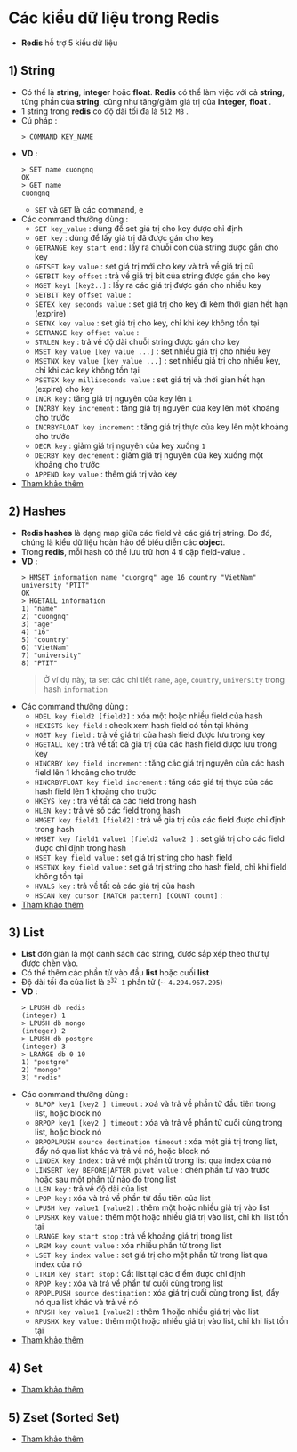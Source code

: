 # Các kiểu dữ liệu trong Redis
- **Redis** hỗ trợ 5 kiểu dữ liệu
## **1) String**
- Có thể là **string**, **integer** hoặc **float**. **Redis** có thể làm việc với cả **string**, từng phần của **string**, cũng như tăng/giảm giá trị của **integer**, **float** .
- 1 string trong **redis** có độ dài tối đa là `512 MB` .
- Cú pháp :
    ```
    > COMMAND KEY_NAME
    ```
- **VD :**
    ```
    > SET name cuongnq
    OK
    > GET name
    cuongnq
    ```
    - `SET` và `GET` là các command, e
- Các command thường dùng :
    - `SET key_value` : dùng để set giá trị cho key được chỉ định
    - `GET key` : dùng để lấy giá trị đã được gán cho key
    - `GETRANGE key start end` : lấy ra chuỗi con của string được gắn cho key
    - `GETSET key value` : set giá trị mới cho key và trả về giá trị cũ
    - `GETBIT key offset` : trả về giá trị bit của string được gán cho key
    - `MGET key1 [key2..]` : lấy ra các giá trị được gán cho nhiều key
    - `SETBIT key offset value` : 
    - `SETEX key seconds value` : set giá trị cho key đi kèm thời gian hết hạn (exprire)
    - `SETNX key value` : set giá trị cho key, chỉ khi key không tồn tại
    - `SETRANGE key offset value` :
    - `STRLEN key` : trả về độ dài chuỗi string được gán cho key
    - `MSET key value [key value ...]` : set nhiều giá trị cho nhiều key
    - `MSETNX key value [key value ...]` : set nhiều giá trị cho nhiều key, chỉ khi các key không tồn tại
    - `PSETEX key milliseconds value` : set giá trị và thời gian hết hạn (expire) cho key
    - `INCR key` : tăng giá trị nguyên của key lên `1`
    - `INCRBY key increment` : tăng giá trị nguyên của key lên một khoảng cho trước
    - `INCRBYFLOAT key increment` : tăng giá trị thực của key lên một khoảng cho trước
    - `DECR key` : giảm giá trị nguyên của key xuống `1`
    - `DECRBY key decrement` : giảm giá trị nguyên của key xuống một khoảng cho trước
    - `APPEND key value` : thêm giá trị vào key
- [Tham khảo thêm](https://www.tutorialspoint.com/redis/redis_strings.htm)
## **2) Hashes**
- **Redis hashes** là dạng map giữa các field và các giá trị string. Do đó, chúng là kiểu dữ liệu hoàn hảo để biểu diễn các **object**.
- Trong **redis**, mỗi hash có thể lưu trữ hơn 4 tỉ cặp field-value .
- **VD :**
    ```
    > HMSET information name "cuongnq" age 16 country "VietNam" university "PTIT"
    OK
    > HGETALL information
    1) "name"
    2) "cuongnq"
    3) "age"
    4) "16"
    5) "country"
    6) "VietNam"
    7) "university"
    8) "PTIT"
    ```
    > Ở ví dụ này, ta set các chi tiết `name`, `age`, `country`, `university` trong hash `information`
- Các command thường dùng :
    - `HDEL key field2 [field2]` : xóa một hoặc nhiều field của hash
    - `HEXISTS key field` : check xem hash field có tồn tại không
    - `HGET key field` : trả về giá trị của hash field được lưu trong key
    - `HGETALL key` : trả về tất cả giá trị của các hash field được lưu trong key
    - `HINCRBY key field increment` : tăng các giá trị nguyên của các hash field lên 1 khoảng cho trước
    - `HINCRBYFLOAT key field increment` : tăng các giá trị thực của các hash field lên 1 khoảng cho trước
    - `HKEYS key` : trả về tất cả các field trong hash
    - `HLEN key` : trả về số các field trong hash
    - `HMGET key field1 [field2]` : trả về giá trị của các field được chỉ định trong hash
    - `HMSET key field1 value1 [field2 value2 ]` : set giá trị cho các field được chỉ định trong hash
    - `HSET key field value` : set giá trị string cho hash field
    - `HSETNX key field value` : set giá trị string cho hash field, chỉ khi field không tồn tại
    - `HVALS key` : trả về tất cả các giá trị của hash
    - `HSCAN key cursor [MATCH pattern] [COUNT count]` :
- [Tham khảo thêm](https://www.tutorialspoint.com/redis/redis_hashes.htm)
## **3) List**
- **List** đơn giản là một danh sách các string, được sắp xếp theo thứ tự được chèn vào. 
- Có thể thêm các phần tử vào đầu **list** hoặc cuối **list**
- Độ dài tối đa của list là <code>2<sup>32</sup>-1</code> phần tử (`~ 4.294.967.295`)
- **VD :**
    ```
    > LPUSH db redis
    (integer) 1
    > LPUSH db mongo
    (integer) 2
    > LPUSH db postgre
    (integer) 3
    > LRANGE db 0 10
    1) "postgre"
    2) "mongo"
    3) "redis"
    ```
- Các command thường dùng :
    - `BLPOP key1 [key2 ] timeout` : xoá và trả về phần tử đầu tiên trong list, hoặc block nó
    - `BRPOP key1 [key2 ] timeout` : xóa và trả về phần tử cuối cùng trong list, hoặc block nó
    - `BRPOPLPUSH source destination timeout` : xóa một giá trị trong list, đẩy nó qua list khác và trả về nó, hoặc block nó
    - `LINDEX key index` : trả về một phần tử trong list qua index của nó
    - `LINSERT key BEFORE|AFTER pivot value` : chèn phần tử vào trước hoặc sau một phần tử nào đó trong list
    - `LLEN key` : trả về độ dài của list
    - `LPOP key` : xóa và trả về phần tử đầu tiên của list
    - `LPUSH key value1 [value2]` : thêm một hoặc nhiều giá trị vào list
    - `LPUSHX key value` : thêm một hoặc nhiều giá trị vào list, chỉ khi list tồn tại
    - `LRANGE key start stop` : trả về khoảng giá trị trong list
    - `LREM key count value` : xóa nhiều phần tử trong list
    - `LSET key index value` : set giá trị cho một phần tử trong list qua index của nó
    - `LTRIM key start stop` : Cắt list tại các điểm được chỉ định
    - `RPOP key` : xóa và trả về phần tử cuối cùng trong list
    - `RPOPLPUSH source destination` : xóa giá trị cuối cùng trong list, đẩy nó qua list khác và trả về nó
    - `RPUSH key value1 [value2]` : thêm 1 hoặc nhiều giá trị vào list
    - `RPUSHX key value` : thêm một hoặc nhiều giá trị vào list, chỉ khi list tồn tại
- [Tham khảo thêm](https://www.tutorialspoint.com/redis/redis_lists.htm)
## **4) Set**
- [Tham khảo thêm](https://www.tutorialspoint.com/redis/redis_sets.htm)
## **5) Zset (Sorted Set)**
- [Tham khảo thêm](https://www.tutorialspoint.com/redis/redis_sorted_sets.htm)
